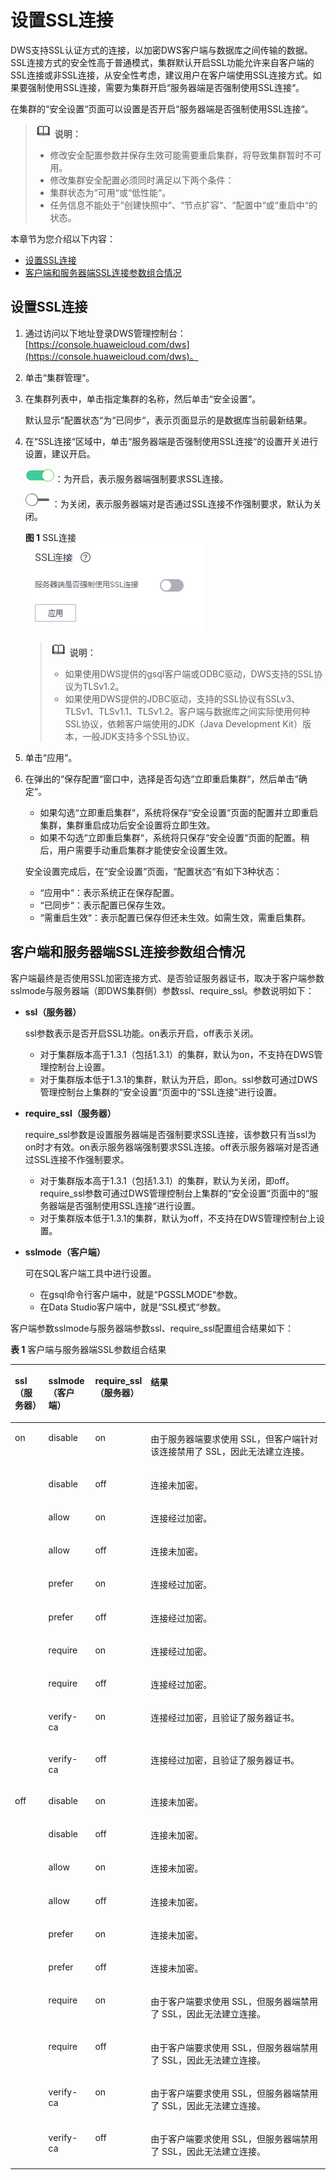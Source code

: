 # 设置SSL连接<a name="dws_01_0076"></a>

DWS支持SSL认证方式的连接，以加密DWS客户端与数据库之间传输的数据。SSL连接方式的安全性高于普通模式，集群默认开启SSL功能允许来自客户端的SSL连接或非SSL连接，从安全性考虑，建议用户在客户端使用SSL连接方式。如果要强制使用SSL连接，需要为集群开启“服务器端是否强制使用SSL连接“。

在集群的“安全设置“页面可以设置是否开启“服务器端是否强制使用SSL连接“。

>![](public_sys-resources/icon-note.gif) **说明：**   
>-   修改安全配置参数并保存生效可能需要重启集群，将导致集群暂时不可用。  
>-   修改集群安全配置必须同时满足以下两个条件：  
>    -   集群状态为“可用“或“低性能“。  
>    -   任务信息不能处于“创建快照中“、“节点扩容“、“配置中“或“重启中“的状态。  

本章节为您介绍以下内容：

-   [设置SSL连接](#section478703071283)
-   [客户端和服务器端SSL连接参数组合情况](#section1916311515557)

## 设置SSL连接<a name="section478703071283"></a>

1.  通过访问以下地址登录DWS管理控制台：[https://console.huaweicloud.com/dws](https://console.huaweicloud.com/dws)。
2.  单击“集群管理“。
3.  在集群列表中，单击指定集群的名称，然后单击“安全设置“。

    默认显示“配置状态“为“已同步“，表示页面显示的是数据库当前最新结果。

4.  在“SSL连接“区域中，单击“服务器端是否强制使用SSL连接“的设置开关进行设置，建议开启。

    ![](figures/icon_dws_on.png)：为开启，表示服务器端强制要求SSL连接。

    ![](figures/icon_dws_off.jpg)：为关闭，表示服务器端对是否通过SSL连接不作强制要求，默认为关闭。

    **图 1**  SSL连接<a name="fig168181335124718"></a>  
    ![](figures/SSL连接.png "SSL连接")

    >![](public_sys-resources/icon-note.gif) **说明：**   
    >-   如果使用DWS提供的gsql客户端或ODBC驱动，DWS支持的SSL协议为TLSv1.2。  
    >-   如果使用DWS提供的JDBC驱动，支持的SSL协议有SSLv3、TLSv1、TLSv1.1、TLSv1.2。客户端与数据库之间实际使用何种SSL协议，依赖客户端使用的JDK（Java Development Kit）版本，一般JDK支持多个SSL协议。  

5.  单击“应用“。
6.  在弹出的“保存配置“窗口中，选择是否勾选“立即重启集群“，然后单击“确定“。

    -   如果勾选“立即重启集群“，系统将保存“安全设置“页面的配置并立即重启集群，集群重启成功后安全设置将立即生效。
    -   如果不勾选“立即重启集群“，系统将只保存“安全设置“页面的配置。稍后，用户需要手动重启集群才能使安全设置生效。

    安全设置完成后，在“安全设置“页面，“配置状态“有如下3种状态：

    -   “应用中“：表示系统正在保存配置。
    -   “已同步“：表示配置已保存生效。
    -   “需重启生效“：表示配置已保存但还未生效。如需生效，需重启集群。


## 客户端和服务器端SSL连接参数组合情况<a name="section1916311515557"></a>

客户端最终是否使用SSL加密连接方式、是否验证服务器证书，取决于客户端参数sslmode与服务器端（即DWS集群侧）参数ssl、require\_ssl。参数说明如下：

-   **ssl（服务器）**

    ssl参数表示是否开启SSL功能。on表示开启，off表示关闭。

    -   对于集群版本高于1.3.1（包括1.3.1）的集群，默认为on，不支持在DWS管理控制台上设置。
    -   对于集群版本低于1.3.1的集群，默认为开启，即on。ssl参数可通过DWS管理控制台上集群的“安全设置“页面中的“SSL连接“进行设置。

-   **require\_ssl（服务器）**

    require\_ssl参数是设置服务器端是否强制要求SSL连接，该参数只有当ssl为on时才有效。on表示服务器端强制要求SSL连接。off表示服务器端对是否通过SSL连接不作强制要求。

    -   对于集群版本高于1.3.1（包括1.3.1）的集群，默认为关闭，即off。require\_ssl参数可通过DWS管理控制台上集群的“安全设置“页面中的“服务器端是否强制使用SSL连接“进行设置。
    -   对于集群版本低于1.3.1的集群，默认为off，不支持在DWS管理控制台上设置。

-   **sslmode（客户端）**

    可在SQL客户端工具中进行设置。

    -   在gsql命令行客户端中，就是“PGSSLMODE“参数。
    -   在Data Studio客户端中，就是“SSL模式“参数。


客户端参数sslmode与服务器端参数ssl、require\_ssl配置组合结果如下：

**表 1**  客户端与服务器端SSL参数组合结果

<a name="table15451139114317"></a>
<table><thead align="left"><tr id="zh-cn_topic_0132455753_zh-cn_topic_0111534129_zh-cn_topic_0110494598_zh-cn_topic_0110355482_row12708114620112"><th class="cellrowborder" valign="top" width="10.66%" id="mcps1.2.5.1.1"><p id="zh-cn_topic_0132455753_zh-cn_topic_0111534129_zh-cn_topic_0110494598_zh-cn_topic_0110355482_p1070817460113"><a name="zh-cn_topic_0132455753_zh-cn_topic_0111534129_zh-cn_topic_0110494598_zh-cn_topic_0110355482_p1070817460113"></a><a name="zh-cn_topic_0132455753_zh-cn_topic_0111534129_zh-cn_topic_0110494598_zh-cn_topic_0110355482_p1070817460113"></a>ssl（服务器）</p>
</th>
<th class="cellrowborder" valign="top" width="14.85%" id="mcps1.2.5.1.2"><p id="zh-cn_topic_0132455753_zh-cn_topic_0111534129_zh-cn_topic_0110494598_zh-cn_topic_0110355482_p14708184681118"><a name="zh-cn_topic_0132455753_zh-cn_topic_0111534129_zh-cn_topic_0110494598_zh-cn_topic_0110355482_p14708184681118"></a><a name="zh-cn_topic_0132455753_zh-cn_topic_0111534129_zh-cn_topic_0110494598_zh-cn_topic_0110355482_p14708184681118"></a>sslmode（客户端）</p>
</th>
<th class="cellrowborder" valign="top" width="17.119999999999997%" id="mcps1.2.5.1.3"><p id="zh-cn_topic_0132455753_zh-cn_topic_0111534129_zh-cn_topic_0110494598_zh-cn_topic_0110355482_p3709184651116"><a name="zh-cn_topic_0132455753_zh-cn_topic_0111534129_zh-cn_topic_0110494598_zh-cn_topic_0110355482_p3709184651116"></a><a name="zh-cn_topic_0132455753_zh-cn_topic_0111534129_zh-cn_topic_0110494598_zh-cn_topic_0110355482_p3709184651116"></a>require_ssl（服务器）</p>
</th>
<th class="cellrowborder" valign="top" width="57.37%" id="mcps1.2.5.1.4"><p id="zh-cn_topic_0132455753_zh-cn_topic_0111534129_zh-cn_topic_0110494598_zh-cn_topic_0110355482_p107096465112"><a name="zh-cn_topic_0132455753_zh-cn_topic_0111534129_zh-cn_topic_0110494598_zh-cn_topic_0110355482_p107096465112"></a><a name="zh-cn_topic_0132455753_zh-cn_topic_0111534129_zh-cn_topic_0110494598_zh-cn_topic_0110355482_p107096465112"></a>结果</p>
</th>
</tr>
</thead>
<tbody><tr id="zh-cn_topic_0132455753_zh-cn_topic_0111534129_zh-cn_topic_0110494598_zh-cn_topic_0110355482_row570917468118"><td class="cellrowborder" rowspan="10" valign="top" width="10.66%" headers="mcps1.2.5.1.1 "><p id="zh-cn_topic_0132455753_zh-cn_topic_0111534129_zh-cn_topic_0110494598_zh-cn_topic_0110355482_p5709124615117"><a name="zh-cn_topic_0132455753_zh-cn_topic_0111534129_zh-cn_topic_0110494598_zh-cn_topic_0110355482_p5709124615117"></a><a name="zh-cn_topic_0132455753_zh-cn_topic_0111534129_zh-cn_topic_0110494598_zh-cn_topic_0110355482_p5709124615117"></a>on</p>
</td>
<td class="cellrowborder" valign="top" width="14.85%" headers="mcps1.2.5.1.2 "><p id="zh-cn_topic_0132455753_zh-cn_topic_0111534129_zh-cn_topic_0110494598_zh-cn_topic_0110355482_p1070914614118"><a name="zh-cn_topic_0132455753_zh-cn_topic_0111534129_zh-cn_topic_0110494598_zh-cn_topic_0110355482_p1070914614118"></a><a name="zh-cn_topic_0132455753_zh-cn_topic_0111534129_zh-cn_topic_0110494598_zh-cn_topic_0110355482_p1070914614118"></a>disable</p>
</td>
<td class="cellrowborder" valign="top" width="17.119999999999997%" headers="mcps1.2.5.1.3 "><p id="zh-cn_topic_0132455753_zh-cn_topic_0111534129_zh-cn_topic_0110494598_zh-cn_topic_0110355482_p1870974611118"><a name="zh-cn_topic_0132455753_zh-cn_topic_0111534129_zh-cn_topic_0110494598_zh-cn_topic_0110355482_p1870974611118"></a><a name="zh-cn_topic_0132455753_zh-cn_topic_0111534129_zh-cn_topic_0110494598_zh-cn_topic_0110355482_p1870974611118"></a>on</p>
</td>
<td class="cellrowborder" valign="top" width="57.37%" headers="mcps1.2.5.1.4 "><p id="zh-cn_topic_0132455753_zh-cn_topic_0111534129_zh-cn_topic_0110494598_zh-cn_topic_0110355482_p2070934661119"><a name="zh-cn_topic_0132455753_zh-cn_topic_0111534129_zh-cn_topic_0110494598_zh-cn_topic_0110355482_p2070934661119"></a><a name="zh-cn_topic_0132455753_zh-cn_topic_0111534129_zh-cn_topic_0110494598_zh-cn_topic_0110355482_p2070934661119"></a>由于服务器端要求使用 SSL，但客户端针对该连接禁用了 SSL，因此无法建立连接。</p>
</td>
</tr>
<tr id="zh-cn_topic_0132455753_zh-cn_topic_0111534129_zh-cn_topic_0110494598_zh-cn_topic_0110355482_row670910465110"><td class="cellrowborder" valign="top" headers="mcps1.2.5.1.1 "><p id="zh-cn_topic_0132455753_zh-cn_topic_0111534129_zh-cn_topic_0110494598_zh-cn_topic_0110355482_p670974621115"><a name="zh-cn_topic_0132455753_zh-cn_topic_0111534129_zh-cn_topic_0110494598_zh-cn_topic_0110355482_p670974621115"></a><a name="zh-cn_topic_0132455753_zh-cn_topic_0111534129_zh-cn_topic_0110494598_zh-cn_topic_0110355482_p670974621115"></a>disable</p>
</td>
<td class="cellrowborder" valign="top" headers="mcps1.2.5.1.2 "><p id="zh-cn_topic_0132455753_zh-cn_topic_0111534129_zh-cn_topic_0110494598_zh-cn_topic_0110355482_p37091646181115"><a name="zh-cn_topic_0132455753_zh-cn_topic_0111534129_zh-cn_topic_0110494598_zh-cn_topic_0110355482_p37091646181115"></a><a name="zh-cn_topic_0132455753_zh-cn_topic_0111534129_zh-cn_topic_0110494598_zh-cn_topic_0110355482_p37091646181115"></a>off</p>
</td>
<td class="cellrowborder" valign="top" headers="mcps1.2.5.1.3 "><p id="zh-cn_topic_0132455753_zh-cn_topic_0111534129_zh-cn_topic_0110494598_zh-cn_topic_0110355482_p970944618110"><a name="zh-cn_topic_0132455753_zh-cn_topic_0111534129_zh-cn_topic_0110494598_zh-cn_topic_0110355482_p970944618110"></a><a name="zh-cn_topic_0132455753_zh-cn_topic_0111534129_zh-cn_topic_0110494598_zh-cn_topic_0110355482_p970944618110"></a>连接未加密。</p>
</td>
</tr>
<tr id="zh-cn_topic_0132455753_zh-cn_topic_0111534129_zh-cn_topic_0110494598_zh-cn_topic_0110355482_row17709164615115"><td class="cellrowborder" valign="top" headers="mcps1.2.5.1.1 "><p id="zh-cn_topic_0132455753_zh-cn_topic_0111534129_zh-cn_topic_0110494598_zh-cn_topic_0110355482_p10710194681119"><a name="zh-cn_topic_0132455753_zh-cn_topic_0111534129_zh-cn_topic_0110494598_zh-cn_topic_0110355482_p10710194681119"></a><a name="zh-cn_topic_0132455753_zh-cn_topic_0111534129_zh-cn_topic_0110494598_zh-cn_topic_0110355482_p10710194681119"></a>allow</p>
</td>
<td class="cellrowborder" valign="top" headers="mcps1.2.5.1.2 "><p id="zh-cn_topic_0132455753_zh-cn_topic_0111534129_zh-cn_topic_0110494598_zh-cn_topic_0110355482_p12710104614113"><a name="zh-cn_topic_0132455753_zh-cn_topic_0111534129_zh-cn_topic_0110494598_zh-cn_topic_0110355482_p12710104614113"></a><a name="zh-cn_topic_0132455753_zh-cn_topic_0111534129_zh-cn_topic_0110494598_zh-cn_topic_0110355482_p12710104614113"></a>on</p>
</td>
<td class="cellrowborder" valign="top" headers="mcps1.2.5.1.3 "><p id="zh-cn_topic_0132455753_zh-cn_topic_0111534129_zh-cn_topic_0110494598_zh-cn_topic_0110355482_p57104469113"><a name="zh-cn_topic_0132455753_zh-cn_topic_0111534129_zh-cn_topic_0110494598_zh-cn_topic_0110355482_p57104469113"></a><a name="zh-cn_topic_0132455753_zh-cn_topic_0111534129_zh-cn_topic_0110494598_zh-cn_topic_0110355482_p57104469113"></a>连接经过加密。</p>
</td>
</tr>
<tr id="zh-cn_topic_0132455753_zh-cn_topic_0111534129_zh-cn_topic_0110494598_zh-cn_topic_0110355482_row471064611115"><td class="cellrowborder" valign="top" headers="mcps1.2.5.1.1 "><p id="zh-cn_topic_0132455753_zh-cn_topic_0111534129_zh-cn_topic_0110494598_zh-cn_topic_0110355482_p19710204641112"><a name="zh-cn_topic_0132455753_zh-cn_topic_0111534129_zh-cn_topic_0110494598_zh-cn_topic_0110355482_p19710204641112"></a><a name="zh-cn_topic_0132455753_zh-cn_topic_0111534129_zh-cn_topic_0110494598_zh-cn_topic_0110355482_p19710204641112"></a>allow</p>
</td>
<td class="cellrowborder" valign="top" headers="mcps1.2.5.1.2 "><p id="zh-cn_topic_0132455753_zh-cn_topic_0111534129_zh-cn_topic_0110494598_zh-cn_topic_0110355482_p67101446141110"><a name="zh-cn_topic_0132455753_zh-cn_topic_0111534129_zh-cn_topic_0110494598_zh-cn_topic_0110355482_p67101446141110"></a><a name="zh-cn_topic_0132455753_zh-cn_topic_0111534129_zh-cn_topic_0110494598_zh-cn_topic_0110355482_p67101446141110"></a>off</p>
</td>
<td class="cellrowborder" valign="top" headers="mcps1.2.5.1.3 "><p id="zh-cn_topic_0132455753_zh-cn_topic_0111534129_zh-cn_topic_0110494598_zh-cn_topic_0110355482_p1471074691112"><a name="zh-cn_topic_0132455753_zh-cn_topic_0111534129_zh-cn_topic_0110494598_zh-cn_topic_0110355482_p1471074691112"></a><a name="zh-cn_topic_0132455753_zh-cn_topic_0111534129_zh-cn_topic_0110494598_zh-cn_topic_0110355482_p1471074691112"></a>连接未加密。</p>
</td>
</tr>
<tr id="zh-cn_topic_0132455753_zh-cn_topic_0111534129_zh-cn_topic_0110494598_zh-cn_topic_0110355482_row571024619116"><td class="cellrowborder" valign="top" headers="mcps1.2.5.1.1 "><p id="zh-cn_topic_0132455753_zh-cn_topic_0111534129_zh-cn_topic_0110494598_zh-cn_topic_0110355482_p17710204641110"><a name="zh-cn_topic_0132455753_zh-cn_topic_0111534129_zh-cn_topic_0110494598_zh-cn_topic_0110355482_p17710204641110"></a><a name="zh-cn_topic_0132455753_zh-cn_topic_0111534129_zh-cn_topic_0110494598_zh-cn_topic_0110355482_p17710204641110"></a>prefer</p>
</td>
<td class="cellrowborder" valign="top" headers="mcps1.2.5.1.2 "><p id="zh-cn_topic_0132455753_zh-cn_topic_0111534129_zh-cn_topic_0110494598_zh-cn_topic_0110355482_p97101746151118"><a name="zh-cn_topic_0132455753_zh-cn_topic_0111534129_zh-cn_topic_0110494598_zh-cn_topic_0110355482_p97101746151118"></a><a name="zh-cn_topic_0132455753_zh-cn_topic_0111534129_zh-cn_topic_0110494598_zh-cn_topic_0110355482_p97101746151118"></a>on</p>
</td>
<td class="cellrowborder" valign="top" headers="mcps1.2.5.1.3 "><p id="zh-cn_topic_0132455753_zh-cn_topic_0111534129_zh-cn_topic_0110494598_zh-cn_topic_0110355482_p10710134651114"><a name="zh-cn_topic_0132455753_zh-cn_topic_0111534129_zh-cn_topic_0110494598_zh-cn_topic_0110355482_p10710134651114"></a><a name="zh-cn_topic_0132455753_zh-cn_topic_0111534129_zh-cn_topic_0110494598_zh-cn_topic_0110355482_p10710134651114"></a>连接经过加密。</p>
</td>
</tr>
<tr id="zh-cn_topic_0132455753_zh-cn_topic_0111534129_zh-cn_topic_0110494598_zh-cn_topic_0110355482_row7710154611119"><td class="cellrowborder" valign="top" headers="mcps1.2.5.1.1 "><p id="zh-cn_topic_0132455753_zh-cn_topic_0111534129_zh-cn_topic_0110494598_zh-cn_topic_0110355482_p1671034611112"><a name="zh-cn_topic_0132455753_zh-cn_topic_0111534129_zh-cn_topic_0110494598_zh-cn_topic_0110355482_p1671034611112"></a><a name="zh-cn_topic_0132455753_zh-cn_topic_0111534129_zh-cn_topic_0110494598_zh-cn_topic_0110355482_p1671034611112"></a>prefer</p>
</td>
<td class="cellrowborder" valign="top" headers="mcps1.2.5.1.2 "><p id="zh-cn_topic_0132455753_zh-cn_topic_0111534129_zh-cn_topic_0110494598_zh-cn_topic_0110355482_p671004621111"><a name="zh-cn_topic_0132455753_zh-cn_topic_0111534129_zh-cn_topic_0110494598_zh-cn_topic_0110355482_p671004621111"></a><a name="zh-cn_topic_0132455753_zh-cn_topic_0111534129_zh-cn_topic_0110494598_zh-cn_topic_0110355482_p671004621111"></a>off</p>
</td>
<td class="cellrowborder" valign="top" headers="mcps1.2.5.1.3 "><p id="zh-cn_topic_0132455753_zh-cn_topic_0111534129_zh-cn_topic_0110494598_zh-cn_topic_0110355482_p77116463115"><a name="zh-cn_topic_0132455753_zh-cn_topic_0111534129_zh-cn_topic_0110494598_zh-cn_topic_0110355482_p77116463115"></a><a name="zh-cn_topic_0132455753_zh-cn_topic_0111534129_zh-cn_topic_0110494598_zh-cn_topic_0110355482_p77116463115"></a>连接经过加密。</p>
</td>
</tr>
<tr id="zh-cn_topic_0132455753_zh-cn_topic_0111534129_zh-cn_topic_0110494598_zh-cn_topic_0110355482_row271112468115"><td class="cellrowborder" valign="top" headers="mcps1.2.5.1.1 "><p id="zh-cn_topic_0132455753_zh-cn_topic_0111534129_zh-cn_topic_0110494598_zh-cn_topic_0110355482_p16711134631110"><a name="zh-cn_topic_0132455753_zh-cn_topic_0111534129_zh-cn_topic_0110494598_zh-cn_topic_0110355482_p16711134631110"></a><a name="zh-cn_topic_0132455753_zh-cn_topic_0111534129_zh-cn_topic_0110494598_zh-cn_topic_0110355482_p16711134631110"></a>require</p>
</td>
<td class="cellrowborder" valign="top" headers="mcps1.2.5.1.2 "><p id="zh-cn_topic_0132455753_zh-cn_topic_0111534129_zh-cn_topic_0110494598_zh-cn_topic_0110355482_p47118467112"><a name="zh-cn_topic_0132455753_zh-cn_topic_0111534129_zh-cn_topic_0110494598_zh-cn_topic_0110355482_p47118467112"></a><a name="zh-cn_topic_0132455753_zh-cn_topic_0111534129_zh-cn_topic_0110494598_zh-cn_topic_0110355482_p47118467112"></a>on</p>
</td>
<td class="cellrowborder" valign="top" headers="mcps1.2.5.1.3 "><p id="zh-cn_topic_0132455753_zh-cn_topic_0111534129_zh-cn_topic_0110494598_zh-cn_topic_0110355482_p7711114619116"><a name="zh-cn_topic_0132455753_zh-cn_topic_0111534129_zh-cn_topic_0110494598_zh-cn_topic_0110355482_p7711114619116"></a><a name="zh-cn_topic_0132455753_zh-cn_topic_0111534129_zh-cn_topic_0110494598_zh-cn_topic_0110355482_p7711114619116"></a>连接经过加密。</p>
</td>
</tr>
<tr id="zh-cn_topic_0132455753_zh-cn_topic_0111534129_zh-cn_topic_0110494598_zh-cn_topic_0110355482_row12711154619119"><td class="cellrowborder" valign="top" headers="mcps1.2.5.1.1 "><p id="zh-cn_topic_0132455753_zh-cn_topic_0111534129_zh-cn_topic_0110494598_zh-cn_topic_0110355482_p67111846101115"><a name="zh-cn_topic_0132455753_zh-cn_topic_0111534129_zh-cn_topic_0110494598_zh-cn_topic_0110355482_p67111846101115"></a><a name="zh-cn_topic_0132455753_zh-cn_topic_0111534129_zh-cn_topic_0110494598_zh-cn_topic_0110355482_p67111846101115"></a>require</p>
</td>
<td class="cellrowborder" valign="top" headers="mcps1.2.5.1.2 "><p id="zh-cn_topic_0132455753_zh-cn_topic_0111534129_zh-cn_topic_0110494598_zh-cn_topic_0110355482_p1871116468113"><a name="zh-cn_topic_0132455753_zh-cn_topic_0111534129_zh-cn_topic_0110494598_zh-cn_topic_0110355482_p1871116468113"></a><a name="zh-cn_topic_0132455753_zh-cn_topic_0111534129_zh-cn_topic_0110494598_zh-cn_topic_0110355482_p1871116468113"></a>off</p>
</td>
<td class="cellrowborder" valign="top" headers="mcps1.2.5.1.3 "><p id="zh-cn_topic_0132455753_zh-cn_topic_0111534129_zh-cn_topic_0110494598_zh-cn_topic_0110355482_p771113462118"><a name="zh-cn_topic_0132455753_zh-cn_topic_0111534129_zh-cn_topic_0110494598_zh-cn_topic_0110355482_p771113462118"></a><a name="zh-cn_topic_0132455753_zh-cn_topic_0111534129_zh-cn_topic_0110494598_zh-cn_topic_0110355482_p771113462118"></a>连接经过加密。</p>
</td>
</tr>
<tr id="zh-cn_topic_0132455753_zh-cn_topic_0111534129_zh-cn_topic_0110494598_zh-cn_topic_0110355482_row207111946151110"><td class="cellrowborder" valign="top" headers="mcps1.2.5.1.1 "><p id="zh-cn_topic_0132455753_zh-cn_topic_0111534129_zh-cn_topic_0110494598_zh-cn_topic_0110355482_p971144691118"><a name="zh-cn_topic_0132455753_zh-cn_topic_0111534129_zh-cn_topic_0110494598_zh-cn_topic_0110355482_p971144691118"></a><a name="zh-cn_topic_0132455753_zh-cn_topic_0111534129_zh-cn_topic_0110494598_zh-cn_topic_0110355482_p971144691118"></a>verify-ca</p>
</td>
<td class="cellrowborder" valign="top" headers="mcps1.2.5.1.2 "><p id="zh-cn_topic_0132455753_zh-cn_topic_0111534129_zh-cn_topic_0110494598_zh-cn_topic_0110355482_p16711164691114"><a name="zh-cn_topic_0132455753_zh-cn_topic_0111534129_zh-cn_topic_0110494598_zh-cn_topic_0110355482_p16711164691114"></a><a name="zh-cn_topic_0132455753_zh-cn_topic_0111534129_zh-cn_topic_0110494598_zh-cn_topic_0110355482_p16711164691114"></a>on</p>
</td>
<td class="cellrowborder" valign="top" headers="mcps1.2.5.1.3 "><p id="zh-cn_topic_0132455753_zh-cn_topic_0111534129_zh-cn_topic_0110494598_zh-cn_topic_0110355482_p2711174615113"><a name="zh-cn_topic_0132455753_zh-cn_topic_0111534129_zh-cn_topic_0110494598_zh-cn_topic_0110355482_p2711174615113"></a><a name="zh-cn_topic_0132455753_zh-cn_topic_0111534129_zh-cn_topic_0110494598_zh-cn_topic_0110355482_p2711174615113"></a>连接经过加密，且验证了服务器证书。</p>
</td>
</tr>
<tr id="zh-cn_topic_0132455753_zh-cn_topic_0111534129_zh-cn_topic_0110494598_zh-cn_topic_0110355482_row137110461119"><td class="cellrowborder" valign="top" headers="mcps1.2.5.1.1 "><p id="zh-cn_topic_0132455753_zh-cn_topic_0111534129_zh-cn_topic_0110494598_zh-cn_topic_0110355482_p57113463117"><a name="zh-cn_topic_0132455753_zh-cn_topic_0111534129_zh-cn_topic_0110494598_zh-cn_topic_0110355482_p57113463117"></a><a name="zh-cn_topic_0132455753_zh-cn_topic_0111534129_zh-cn_topic_0110494598_zh-cn_topic_0110355482_p57113463117"></a>verify-ca</p>
</td>
<td class="cellrowborder" valign="top" headers="mcps1.2.5.1.2 "><p id="zh-cn_topic_0132455753_zh-cn_topic_0111534129_zh-cn_topic_0110494598_zh-cn_topic_0110355482_p167111546151118"><a name="zh-cn_topic_0132455753_zh-cn_topic_0111534129_zh-cn_topic_0110494598_zh-cn_topic_0110355482_p167111546151118"></a><a name="zh-cn_topic_0132455753_zh-cn_topic_0111534129_zh-cn_topic_0110494598_zh-cn_topic_0110355482_p167111546151118"></a>off</p>
</td>
<td class="cellrowborder" valign="top" headers="mcps1.2.5.1.3 "><p id="zh-cn_topic_0132455753_zh-cn_topic_0111534129_zh-cn_topic_0110494598_zh-cn_topic_0110355482_p11711164617113"><a name="zh-cn_topic_0132455753_zh-cn_topic_0111534129_zh-cn_topic_0110494598_zh-cn_topic_0110355482_p11711164617113"></a><a name="zh-cn_topic_0132455753_zh-cn_topic_0111534129_zh-cn_topic_0110494598_zh-cn_topic_0110355482_p11711164617113"></a>连接经过加密，且验证了服务器证书。</p>
</td>
</tr>
<tr id="zh-cn_topic_0132455753_zh-cn_topic_0111534129_zh-cn_topic_0110494598_zh-cn_topic_0110355482_row127121746101116"><td class="cellrowborder" rowspan="10" valign="top" width="10.66%" headers="mcps1.2.5.1.1 "><p id="zh-cn_topic_0132455753_zh-cn_topic_0111534129_zh-cn_topic_0110494598_zh-cn_topic_0110355482_p13712154617114"><a name="zh-cn_topic_0132455753_zh-cn_topic_0111534129_zh-cn_topic_0110494598_zh-cn_topic_0110355482_p13712154617114"></a><a name="zh-cn_topic_0132455753_zh-cn_topic_0111534129_zh-cn_topic_0110494598_zh-cn_topic_0110355482_p13712154617114"></a>off</p>
</td>
<td class="cellrowborder" valign="top" width="14.85%" headers="mcps1.2.5.1.2 "><p id="zh-cn_topic_0132455753_zh-cn_topic_0111534129_zh-cn_topic_0110494598_zh-cn_topic_0110355482_p137121546111115"><a name="zh-cn_topic_0132455753_zh-cn_topic_0111534129_zh-cn_topic_0110494598_zh-cn_topic_0110355482_p137121546111115"></a><a name="zh-cn_topic_0132455753_zh-cn_topic_0111534129_zh-cn_topic_0110494598_zh-cn_topic_0110355482_p137121546111115"></a>disable</p>
</td>
<td class="cellrowborder" valign="top" width="17.119999999999997%" headers="mcps1.2.5.1.3 "><p id="zh-cn_topic_0132455753_zh-cn_topic_0111534129_zh-cn_topic_0110494598_zh-cn_topic_0110355482_p13712146161114"><a name="zh-cn_topic_0132455753_zh-cn_topic_0111534129_zh-cn_topic_0110494598_zh-cn_topic_0110355482_p13712146161114"></a><a name="zh-cn_topic_0132455753_zh-cn_topic_0111534129_zh-cn_topic_0110494598_zh-cn_topic_0110355482_p13712146161114"></a>on</p>
</td>
<td class="cellrowborder" valign="top" width="57.37%" headers="mcps1.2.5.1.4 "><p id="zh-cn_topic_0132455753_zh-cn_topic_0111534129_zh-cn_topic_0110494598_zh-cn_topic_0110355482_p0712124611113"><a name="zh-cn_topic_0132455753_zh-cn_topic_0111534129_zh-cn_topic_0110494598_zh-cn_topic_0110355482_p0712124611113"></a><a name="zh-cn_topic_0132455753_zh-cn_topic_0111534129_zh-cn_topic_0110494598_zh-cn_topic_0110355482_p0712124611113"></a>连接未加密。</p>
</td>
</tr>
<tr id="zh-cn_topic_0132455753_zh-cn_topic_0111534129_zh-cn_topic_0110494598_zh-cn_topic_0110355482_row2071214651119"><td class="cellrowborder" valign="top" headers="mcps1.2.5.1.1 "><p id="zh-cn_topic_0132455753_zh-cn_topic_0111534129_zh-cn_topic_0110494598_zh-cn_topic_0110355482_p15712646161114"><a name="zh-cn_topic_0132455753_zh-cn_topic_0111534129_zh-cn_topic_0110494598_zh-cn_topic_0110355482_p15712646161114"></a><a name="zh-cn_topic_0132455753_zh-cn_topic_0111534129_zh-cn_topic_0110494598_zh-cn_topic_0110355482_p15712646161114"></a>disable</p>
</td>
<td class="cellrowborder" valign="top" headers="mcps1.2.5.1.2 "><p id="zh-cn_topic_0132455753_zh-cn_topic_0111534129_zh-cn_topic_0110494598_zh-cn_topic_0110355482_p47125460116"><a name="zh-cn_topic_0132455753_zh-cn_topic_0111534129_zh-cn_topic_0110494598_zh-cn_topic_0110355482_p47125460116"></a><a name="zh-cn_topic_0132455753_zh-cn_topic_0111534129_zh-cn_topic_0110494598_zh-cn_topic_0110355482_p47125460116"></a>off</p>
</td>
<td class="cellrowborder" valign="top" headers="mcps1.2.5.1.3 "><p id="zh-cn_topic_0132455753_zh-cn_topic_0111534129_zh-cn_topic_0110494598_zh-cn_topic_0110355482_p15712104618119"><a name="zh-cn_topic_0132455753_zh-cn_topic_0111534129_zh-cn_topic_0110494598_zh-cn_topic_0110355482_p15712104618119"></a><a name="zh-cn_topic_0132455753_zh-cn_topic_0111534129_zh-cn_topic_0110494598_zh-cn_topic_0110355482_p15712104618119"></a>连接未加密。</p>
</td>
</tr>
<tr id="zh-cn_topic_0132455753_zh-cn_topic_0111534129_zh-cn_topic_0110494598_zh-cn_topic_0110355482_row37121446131114"><td class="cellrowborder" valign="top" headers="mcps1.2.5.1.1 "><p id="zh-cn_topic_0132455753_zh-cn_topic_0111534129_zh-cn_topic_0110494598_zh-cn_topic_0110355482_p1771214612119"><a name="zh-cn_topic_0132455753_zh-cn_topic_0111534129_zh-cn_topic_0110494598_zh-cn_topic_0110355482_p1771214612119"></a><a name="zh-cn_topic_0132455753_zh-cn_topic_0111534129_zh-cn_topic_0110494598_zh-cn_topic_0110355482_p1771214612119"></a>allow</p>
</td>
<td class="cellrowborder" valign="top" headers="mcps1.2.5.1.2 "><p id="zh-cn_topic_0132455753_zh-cn_topic_0111534129_zh-cn_topic_0110494598_zh-cn_topic_0110355482_p1771264611119"><a name="zh-cn_topic_0132455753_zh-cn_topic_0111534129_zh-cn_topic_0110494598_zh-cn_topic_0110355482_p1771264611119"></a><a name="zh-cn_topic_0132455753_zh-cn_topic_0111534129_zh-cn_topic_0110494598_zh-cn_topic_0110355482_p1771264611119"></a>on</p>
</td>
<td class="cellrowborder" valign="top" headers="mcps1.2.5.1.3 "><p id="zh-cn_topic_0132455753_zh-cn_topic_0111534129_zh-cn_topic_0110494598_zh-cn_topic_0110355482_p11712346201111"><a name="zh-cn_topic_0132455753_zh-cn_topic_0111534129_zh-cn_topic_0110494598_zh-cn_topic_0110355482_p11712346201111"></a><a name="zh-cn_topic_0132455753_zh-cn_topic_0111534129_zh-cn_topic_0110494598_zh-cn_topic_0110355482_p11712346201111"></a>连接未加密。</p>
</td>
</tr>
<tr id="zh-cn_topic_0132455753_zh-cn_topic_0111534129_zh-cn_topic_0110494598_zh-cn_topic_0110355482_row10712184610112"><td class="cellrowborder" valign="top" headers="mcps1.2.5.1.1 "><p id="zh-cn_topic_0132455753_zh-cn_topic_0111534129_zh-cn_topic_0110494598_zh-cn_topic_0110355482_p107131246181111"><a name="zh-cn_topic_0132455753_zh-cn_topic_0111534129_zh-cn_topic_0110494598_zh-cn_topic_0110355482_p107131246181111"></a><a name="zh-cn_topic_0132455753_zh-cn_topic_0111534129_zh-cn_topic_0110494598_zh-cn_topic_0110355482_p107131246181111"></a>allow</p>
</td>
<td class="cellrowborder" valign="top" headers="mcps1.2.5.1.2 "><p id="zh-cn_topic_0132455753_zh-cn_topic_0111534129_zh-cn_topic_0110494598_zh-cn_topic_0110355482_p177138462111"><a name="zh-cn_topic_0132455753_zh-cn_topic_0111534129_zh-cn_topic_0110494598_zh-cn_topic_0110355482_p177138462111"></a><a name="zh-cn_topic_0132455753_zh-cn_topic_0111534129_zh-cn_topic_0110494598_zh-cn_topic_0110355482_p177138462111"></a>off</p>
</td>
<td class="cellrowborder" valign="top" headers="mcps1.2.5.1.3 "><p id="zh-cn_topic_0132455753_zh-cn_topic_0111534129_zh-cn_topic_0110494598_zh-cn_topic_0110355482_p971374671112"><a name="zh-cn_topic_0132455753_zh-cn_topic_0111534129_zh-cn_topic_0110494598_zh-cn_topic_0110355482_p971374671112"></a><a name="zh-cn_topic_0132455753_zh-cn_topic_0111534129_zh-cn_topic_0110494598_zh-cn_topic_0110355482_p971374671112"></a>连接未加密。</p>
</td>
</tr>
<tr id="zh-cn_topic_0132455753_zh-cn_topic_0111534129_zh-cn_topic_0110494598_zh-cn_topic_0110355482_row18713846201111"><td class="cellrowborder" valign="top" headers="mcps1.2.5.1.1 "><p id="zh-cn_topic_0132455753_zh-cn_topic_0111534129_zh-cn_topic_0110494598_zh-cn_topic_0110355482_p14713114618111"><a name="zh-cn_topic_0132455753_zh-cn_topic_0111534129_zh-cn_topic_0110494598_zh-cn_topic_0110355482_p14713114618111"></a><a name="zh-cn_topic_0132455753_zh-cn_topic_0111534129_zh-cn_topic_0110494598_zh-cn_topic_0110355482_p14713114618111"></a>prefer</p>
</td>
<td class="cellrowborder" valign="top" headers="mcps1.2.5.1.2 "><p id="zh-cn_topic_0132455753_zh-cn_topic_0111534129_zh-cn_topic_0110494598_zh-cn_topic_0110355482_p4713154611117"><a name="zh-cn_topic_0132455753_zh-cn_topic_0111534129_zh-cn_topic_0110494598_zh-cn_topic_0110355482_p4713154611117"></a><a name="zh-cn_topic_0132455753_zh-cn_topic_0111534129_zh-cn_topic_0110494598_zh-cn_topic_0110355482_p4713154611117"></a>on</p>
</td>
<td class="cellrowborder" valign="top" headers="mcps1.2.5.1.3 "><p id="zh-cn_topic_0132455753_zh-cn_topic_0111534129_zh-cn_topic_0110494598_zh-cn_topic_0110355482_p2071314691112"><a name="zh-cn_topic_0132455753_zh-cn_topic_0111534129_zh-cn_topic_0110494598_zh-cn_topic_0110355482_p2071314691112"></a><a name="zh-cn_topic_0132455753_zh-cn_topic_0111534129_zh-cn_topic_0110494598_zh-cn_topic_0110355482_p2071314691112"></a>连接未加密。</p>
</td>
</tr>
<tr id="zh-cn_topic_0132455753_zh-cn_topic_0111534129_zh-cn_topic_0110494598_zh-cn_topic_0110355482_row971374615115"><td class="cellrowborder" valign="top" headers="mcps1.2.5.1.1 "><p id="zh-cn_topic_0132455753_zh-cn_topic_0111534129_zh-cn_topic_0110494598_zh-cn_topic_0110355482_p37131446131115"><a name="zh-cn_topic_0132455753_zh-cn_topic_0111534129_zh-cn_topic_0110494598_zh-cn_topic_0110355482_p37131446131115"></a><a name="zh-cn_topic_0132455753_zh-cn_topic_0111534129_zh-cn_topic_0110494598_zh-cn_topic_0110355482_p37131446131115"></a>prefer</p>
</td>
<td class="cellrowborder" valign="top" headers="mcps1.2.5.1.2 "><p id="zh-cn_topic_0132455753_zh-cn_topic_0111534129_zh-cn_topic_0110494598_zh-cn_topic_0110355482_p167135466116"><a name="zh-cn_topic_0132455753_zh-cn_topic_0111534129_zh-cn_topic_0110494598_zh-cn_topic_0110355482_p167135466116"></a><a name="zh-cn_topic_0132455753_zh-cn_topic_0111534129_zh-cn_topic_0110494598_zh-cn_topic_0110355482_p167135466116"></a>off</p>
</td>
<td class="cellrowborder" valign="top" headers="mcps1.2.5.1.3 "><p id="zh-cn_topic_0132455753_zh-cn_topic_0111534129_zh-cn_topic_0110494598_zh-cn_topic_0110355482_p207137465113"><a name="zh-cn_topic_0132455753_zh-cn_topic_0111534129_zh-cn_topic_0110494598_zh-cn_topic_0110355482_p207137465113"></a><a name="zh-cn_topic_0132455753_zh-cn_topic_0111534129_zh-cn_topic_0110494598_zh-cn_topic_0110355482_p207137465113"></a>连接未加密。</p>
</td>
</tr>
<tr id="zh-cn_topic_0132455753_zh-cn_topic_0111534129_zh-cn_topic_0110494598_zh-cn_topic_0110355482_row107135467110"><td class="cellrowborder" valign="top" headers="mcps1.2.5.1.1 "><p id="zh-cn_topic_0132455753_zh-cn_topic_0111534129_zh-cn_topic_0110494598_zh-cn_topic_0110355482_p197131146191113"><a name="zh-cn_topic_0132455753_zh-cn_topic_0111534129_zh-cn_topic_0110494598_zh-cn_topic_0110355482_p197131146191113"></a><a name="zh-cn_topic_0132455753_zh-cn_topic_0111534129_zh-cn_topic_0110494598_zh-cn_topic_0110355482_p197131146191113"></a>require</p>
</td>
<td class="cellrowborder" valign="top" headers="mcps1.2.5.1.2 "><p id="zh-cn_topic_0132455753_zh-cn_topic_0111534129_zh-cn_topic_0110494598_zh-cn_topic_0110355482_p18713846131119"><a name="zh-cn_topic_0132455753_zh-cn_topic_0111534129_zh-cn_topic_0110494598_zh-cn_topic_0110355482_p18713846131119"></a><a name="zh-cn_topic_0132455753_zh-cn_topic_0111534129_zh-cn_topic_0110494598_zh-cn_topic_0110355482_p18713846131119"></a>on</p>
</td>
<td class="cellrowborder" valign="top" headers="mcps1.2.5.1.3 "><p id="zh-cn_topic_0132455753_zh-cn_topic_0111534129_zh-cn_topic_0110494598_zh-cn_topic_0110355482_p7713104619111"><a name="zh-cn_topic_0132455753_zh-cn_topic_0111534129_zh-cn_topic_0110494598_zh-cn_topic_0110355482_p7713104619111"></a><a name="zh-cn_topic_0132455753_zh-cn_topic_0111534129_zh-cn_topic_0110494598_zh-cn_topic_0110355482_p7713104619111"></a>由于客户端要求使用 SSL，但服务器端禁用了 SSL，因此无法建立连接。</p>
</td>
</tr>
<tr id="zh-cn_topic_0132455753_zh-cn_topic_0111534129_zh-cn_topic_0110494598_zh-cn_topic_0110355482_row971304620110"><td class="cellrowborder" valign="top" headers="mcps1.2.5.1.1 "><p id="zh-cn_topic_0132455753_zh-cn_topic_0111534129_zh-cn_topic_0110494598_zh-cn_topic_0110355482_p8713546131119"><a name="zh-cn_topic_0132455753_zh-cn_topic_0111534129_zh-cn_topic_0110494598_zh-cn_topic_0110355482_p8713546131119"></a><a name="zh-cn_topic_0132455753_zh-cn_topic_0111534129_zh-cn_topic_0110494598_zh-cn_topic_0110355482_p8713546131119"></a>require</p>
</td>
<td class="cellrowborder" valign="top" headers="mcps1.2.5.1.2 "><p id="zh-cn_topic_0132455753_zh-cn_topic_0111534129_zh-cn_topic_0110494598_zh-cn_topic_0110355482_p97131946201114"><a name="zh-cn_topic_0132455753_zh-cn_topic_0111534129_zh-cn_topic_0110494598_zh-cn_topic_0110355482_p97131946201114"></a><a name="zh-cn_topic_0132455753_zh-cn_topic_0111534129_zh-cn_topic_0110494598_zh-cn_topic_0110355482_p97131946201114"></a>off</p>
</td>
<td class="cellrowborder" valign="top" headers="mcps1.2.5.1.3 "><p id="zh-cn_topic_0132455753_zh-cn_topic_0111534129_zh-cn_topic_0110494598_zh-cn_topic_0110355482_p37131746161113"><a name="zh-cn_topic_0132455753_zh-cn_topic_0111534129_zh-cn_topic_0110494598_zh-cn_topic_0110355482_p37131746161113"></a><a name="zh-cn_topic_0132455753_zh-cn_topic_0111534129_zh-cn_topic_0110494598_zh-cn_topic_0110355482_p37131746161113"></a>由于客户端要求使用 SSL，但服务器端禁用了 SSL，因此无法建立连接。</p>
</td>
</tr>
<tr id="zh-cn_topic_0132455753_zh-cn_topic_0111534129_zh-cn_topic_0110494598_zh-cn_topic_0110355482_row6713104671112"><td class="cellrowborder" valign="top" headers="mcps1.2.5.1.1 "><p id="zh-cn_topic_0132455753_zh-cn_topic_0111534129_zh-cn_topic_0110494598_zh-cn_topic_0110355482_p37143469110"><a name="zh-cn_topic_0132455753_zh-cn_topic_0111534129_zh-cn_topic_0110494598_zh-cn_topic_0110355482_p37143469110"></a><a name="zh-cn_topic_0132455753_zh-cn_topic_0111534129_zh-cn_topic_0110494598_zh-cn_topic_0110355482_p37143469110"></a>verify-ca</p>
</td>
<td class="cellrowborder" valign="top" headers="mcps1.2.5.1.2 "><p id="zh-cn_topic_0132455753_zh-cn_topic_0111534129_zh-cn_topic_0110494598_zh-cn_topic_0110355482_p1071454612117"><a name="zh-cn_topic_0132455753_zh-cn_topic_0111534129_zh-cn_topic_0110494598_zh-cn_topic_0110355482_p1071454612117"></a><a name="zh-cn_topic_0132455753_zh-cn_topic_0111534129_zh-cn_topic_0110494598_zh-cn_topic_0110355482_p1071454612117"></a>on</p>
</td>
<td class="cellrowborder" valign="top" headers="mcps1.2.5.1.3 "><p id="zh-cn_topic_0132455753_zh-cn_topic_0111534129_zh-cn_topic_0110494598_zh-cn_topic_0110355482_p671454641116"><a name="zh-cn_topic_0132455753_zh-cn_topic_0111534129_zh-cn_topic_0110494598_zh-cn_topic_0110355482_p671454641116"></a><a name="zh-cn_topic_0132455753_zh-cn_topic_0111534129_zh-cn_topic_0110494598_zh-cn_topic_0110355482_p671454641116"></a>由于客户端要求使用 SSL，但服务器端禁用了 SSL，因此无法建立连接。</p>
</td>
</tr>
<tr id="zh-cn_topic_0132455753_zh-cn_topic_0111534129_zh-cn_topic_0110494598_zh-cn_topic_0110355482_row671444611117"><td class="cellrowborder" valign="top" headers="mcps1.2.5.1.1 "><p id="zh-cn_topic_0132455753_zh-cn_topic_0111534129_zh-cn_topic_0110494598_zh-cn_topic_0110355482_p177141946191116"><a name="zh-cn_topic_0132455753_zh-cn_topic_0111534129_zh-cn_topic_0110494598_zh-cn_topic_0110355482_p177141946191116"></a><a name="zh-cn_topic_0132455753_zh-cn_topic_0111534129_zh-cn_topic_0110494598_zh-cn_topic_0110355482_p177141946191116"></a>verify-ca</p>
</td>
<td class="cellrowborder" valign="top" headers="mcps1.2.5.1.2 "><p id="zh-cn_topic_0132455753_zh-cn_topic_0111534129_zh-cn_topic_0110494598_zh-cn_topic_0110355482_p3714104610115"><a name="zh-cn_topic_0132455753_zh-cn_topic_0111534129_zh-cn_topic_0110494598_zh-cn_topic_0110355482_p3714104610115"></a><a name="zh-cn_topic_0132455753_zh-cn_topic_0111534129_zh-cn_topic_0110494598_zh-cn_topic_0110355482_p3714104610115"></a>off</p>
</td>
<td class="cellrowborder" valign="top" headers="mcps1.2.5.1.3 "><p id="zh-cn_topic_0132455753_zh-cn_topic_0111534129_zh-cn_topic_0110494598_zh-cn_topic_0110355482_p15714546121111"><a name="zh-cn_topic_0132455753_zh-cn_topic_0111534129_zh-cn_topic_0110494598_zh-cn_topic_0110355482_p15714546121111"></a><a name="zh-cn_topic_0132455753_zh-cn_topic_0111534129_zh-cn_topic_0110494598_zh-cn_topic_0110355482_p15714546121111"></a>由于客户端要求使用 SSL，但服务器端禁用了 SSL，因此无法建立连接。</p>
</td>
</tr>
</tbody>
</table>

